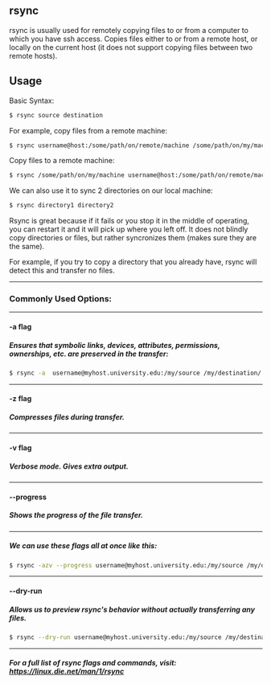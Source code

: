 rsync
-------

rsync is usually used for remotely copying files to or from a computer to which you have ssh access. Copies files either to or from a remote host, or locally on the current host (it does not support copying files between two remote hosts).


Usage
-------
Basic Syntax:
~~~ bash
$ rsync source destination
~~~

For example, copy files from a remote machine:
~~~ bash
$ rsync username@host:/some/path/on/remote/machine /some/path/on/my/machine/
~~~

Copy files to a remote machine:
~~~ bash
$ rsync /some/path/on/my/machine username@host:/some/path/on/remote/machine/
~~~

We can also use it to sync 2 directories on our local machine:
~~~ bash
$ rsync directory1 directory2
~~~

Rsync is great because if it fails or you stop it in the middle of operating, you can restart it and it will pick up where you left off. It does not blindly copy directories or files, but rather syncronizes them (makes sure they are the same). 

For example, if you try to copy a directory that you already have, rsync will detect this and transfer no files.

---

### Commonly Used Options:
--------
#### -a flag
##### Ensures that symbolic links, devices, attributes, permissions, ownerships, etc. are preserved in the transfer:
~~~ bash
$ rsync -a  username@myhost.university.edu:/my/source /my/destination/
~~~
--------
#### -z flag
##### Compresses files during transfer.
--------
#### -v flag
##### Verbose mode. Gives extra output.
--------
#### --progress
##### Shows the progress of the file transfer.
--------
##### We can use these flags all at once like this:
~~~ bash
$ rsync -azv --progress username@myhost.university.edu:/my/source /my/destination/
~~~
--------
#### --dry-run
##### Allows us to preview rsync's behavior without actually transferring any files.
~~~ bash
$ rsync --dry-run username@myhost.university.edu:/my/source /my/destination/
~~~
--------
##### For a full list of rsync flags and commands, visit: https://linux.die.net/man/1/rsync

